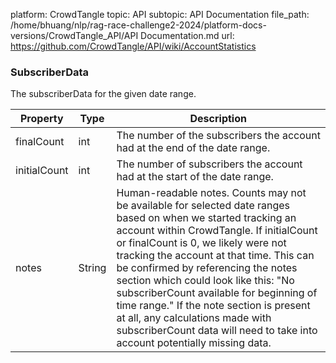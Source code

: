 platform: CrowdTangle
topic: API
subtopic: API Documentation
file_path: /home/bhuang/nlp/rag-race-challenge2-2024/platform-docs-versions/CrowdTangle_API/API Documentation.md
url: https://github.com/CrowdTangle/API/wiki/AccountStatistics

### [](#subscriberdata)SubscriberData

The subscriberData for the given date range.

| Property | Type | Description |
| --- | --- | --- |
| finalCount | int | The number of the subscribers the account had at the end of the date range. |
| initialCount | int | The number of subscribers the account had at the start of the date range. |
| notes | String | Human-readable notes. Counts may not be available for selected date ranges based on when we started tracking an account within CrowdTangle. If initialCount or finalCount is 0, we likely were not tracking the account at that time. This can be confirmed by referencing the notes section which could look like this: "No subscriberCount available for beginning of time range." If the note section is present at all, any calculations made with subscriberCount data will need to take into account potentially missing data. |